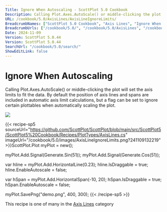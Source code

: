 ```yaml
---
Title: Ignore When Autoscaling - ScottPlot 5.0 Cookbook
Description: Calling Plot.Axes.AutoScale() or middle-clicking the plot will set the axis limits to fit the data. By default the position of axis lines and spans are included in automatic axis limit calculations, but a flag can be set to ignore certain plottables when automatically scaling the plot.
URL: /cookbook/5.0/AxisLines/AxisLineIgnoreLimits/
BreadcrumbNames: ["ScottPlot 5.0 Cookbook", "Axis Lines", "Ignore When Autoscaling"]
BreadcrumbUrls: ["/cookbook/5.0/", "/cookbook/5.0/AxisLines", "/cookbook/5.0/AxisLines/AxisLineIgnoreLimits"]
Date: 2024-11-09
Version: ScottPlot 5.0.44
Version: ScottPlot 5.0.44
SearchUrl: "/cookbook/5.0/search/"
ShowEditLink: false
---
```



<div class='d-flex align-items-center mt-5'>
<h1 class='me-2 text-dark my-0 border-0'>Ignore When Autoscaling</h1>
</div>

Calling Plot.Axes.AutoScale() or middle-clicking the plot will set the axis limits to fit the data. By default the position of axis lines and spans are included in automatic axis limit calculations, but a flag can be set to ignore certain plottables when automatically scaling the plot.

[![](/cookbook/5.0/images/AxisLineIgnoreLimits.png?241109132219)](/cookbook/5.0/images/AxisLineIgnoreLimits.png?241109132219)

{{< recipe-sp5 sourceUrl="https://github.com/ScottPlot/ScottPlot/blob/main/src/ScottPlot5/ScottPlot5%20Cookbook/Recipes/PlotTypes/AxisLines.cs" imageUrl="/cookbook/5.0/images/AxisLineIgnoreLimits.png?241109132219" >}}ScottPlot.Plot myPlot = new();

myPlot.Add.Signal(Generate.Sin(51));
myPlot.Add.Signal(Generate.Cos(51));

var hline = myPlot.Add.HorizontalLine(0.23);
hline.IsDraggable = true;
hline.EnableAutoscale = false;

var hSpan = myPlot.Add.HorizontalSpan(-10, 20);
hSpan.IsDraggable = true;
hSpan.EnableAutoscale = false;

myPlot.SavePng("demo.png", 400, 300);
{{< /recipe-sp5 >}}

<div class='my-5 text-center'>This recipe is one of many in the <a href='/cookbook/5.0/AxisLines'>Axis Lines</a> category</div>


